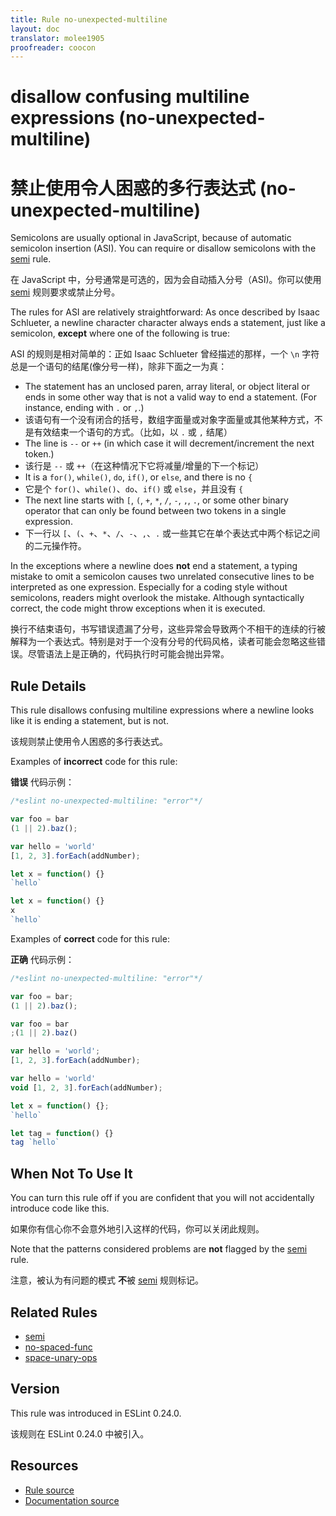 ```yaml
---
title: Rule no-unexpected-multiline
layout: doc
translator: molee1905
proofreader: coocon 
---
```

<!-- Note: No pull requests accepted for this file. See README.md in the root directory for details. -->

# disallow confusing multiline expressions (no-unexpected-multiline)

# 禁止使用令人困惑的多行表达式 (no-unexpected-multiline)

Semicolons are usually optional in JavaScript, because of automatic semicolon insertion (ASI). You can require or disallow semicolons with the [semi](./semi) rule.

在 JavaScript 中，分号通常是可选的，因为会自动插入分号（ASI)。你可以使用 [semi](./semi) 规则要求或禁止分号。

The rules for ASI are relatively straightforward: As once described by Isaac Schlueter, a newline character character always ends a statement, just like a semicolon, **except** where one of the following is true:

ASI 的规则是相对简单的：正如 Isaac Schlueter 曾经描述的那样，一个 `\n` 字符总是一个语句的结尾(像分号一样)，除非下面之一为真：

* The statement has an unclosed paren, array literal, or object literal or ends in some other way that is not a valid way to end a statement. (For instance, ending with `.` or `,`.)
* 该语句有一个没有闭合的括号，数组字面量或对象字面量或其他某种方式，不是有效结束一个语句的方式。（比如，以 `.` 或 `,` 结尾）
* The line is `--` or `++` (in which case it will decrement/increment the next token.)
* 该行是 `--` 或 `++`（在这种情况下它将减量/增量的下一个标记）
* It is a `for()`, `while()`, `do`, `if()`, or `else`, and there is no `{`
* 它是个 `for()`、`while()`、`do`、`if()` 或 `else`，并且没有 `{`
* The next line starts with `[`, `(`, `+`, `*`, `/`, `-`, `,`, `.`, or some other binary operator that can only be found between two tokens in a single expression.
* 下一行以 `[`、`(`、`+`、`*`、`/`、`-`、`,`、`.` 或一些其它在单个表达式中两个标记之间的二元操作符。

In the exceptions where a newline does **not** end a statement, a typing mistake to omit a semicolon causes two unrelated consecutive lines to be interpreted as one expression. Especially for a coding style without semicolons, readers might overlook the mistake. Although syntactically correct, the code might throw exceptions when it is executed.

换行不结束语句，书写错误遗漏了分号，这些异常会导致两个不相干的连续的行被解释为一个表达式。特别是对于一个没有分号的代码风格，读者可能会忽略这些错误。尽管语法上是正确的，代码执行时可能会抛出异常。

## Rule Details

This rule disallows confusing multiline expressions where a newline looks like it is ending a statement, but is not.

该规则禁止使用令人困惑的多行表达式。

Examples of **incorrect** code for this rule:

**错误** 代码示例：

```js
/*eslint no-unexpected-multiline: "error"*/

var foo = bar
(1 || 2).baz();

var hello = 'world'
[1, 2, 3].forEach(addNumber);

let x = function() {}
`hello`

let x = function() {}
x
`hello`
```

Examples of **correct** code for this rule:

**正确** 代码示例：

```js
/*eslint no-unexpected-multiline: "error"*/

var foo = bar;
(1 || 2).baz();

var foo = bar
;(1 || 2).baz()

var hello = 'world';
[1, 2, 3].forEach(addNumber);

var hello = 'world'
void [1, 2, 3].forEach(addNumber);

let x = function() {};
`hello`

let tag = function() {}
tag `hello`
```

## When Not To Use It

You can turn this rule off if you are confident that you will not accidentally introduce code like this.

如果你有信心你不会意外地引入这样的代码，你可以关闭此规则。

Note that the patterns considered problems are **not** flagged by the [semi](semi) rule.

注意，被认为有问题的模式 **不**被 [semi](semi) 规则标记。

## Related Rules

* [semi](semi)
* [no-spaced-func](no-spaced-func)
* [space-unary-ops](space-unary-ops)

## Version

This rule was introduced in ESLint 0.24.0.

该规则在 ESLint 0.24.0 中被引入。

## Resources

* [Rule source](https://github.com/eslint/eslint/tree/master/lib/rules/no-unexpected-multiline.js)
* [Documentation source](https://github.com/eslint/eslint/tree/master/docs/rules/no-unexpected-multiline.md)
